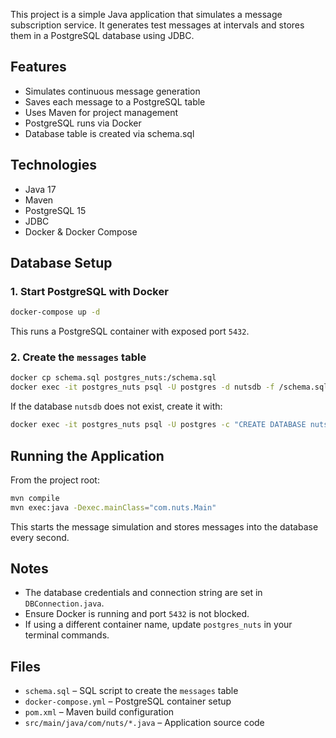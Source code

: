 This project is a simple Java application that simulates a message subscription service. It generates test messages at intervals and stores them in a PostgreSQL database using JDBC.

## Features

- Simulates continuous message generation
- Saves each message to a PostgreSQL table
- Uses Maven for project management
- PostgreSQL runs via Docker
- Database table is created via schema.sql

## Technologies

- Java 17
- Maven
- PostgreSQL 15
- JDBC
- Docker & Docker Compose

## Database Setup

### 1. Start PostgreSQL with Docker

```bash
docker-compose up -d
```

This runs a PostgreSQL container with exposed port `5432`.

### 2. Create the `messages` table

```bash
docker cp schema.sql postgres_nuts:/schema.sql
docker exec -it postgres_nuts psql -U postgres -d nutsdb -f /schema.sql
```

If the database `nutsdb` does not exist, create it with:

```bash
docker exec -it postgres_nuts psql -U postgres -c "CREATE DATABASE nutsdb;"
```

##  Running the Application

From the project root:

```bash
mvn compile
mvn exec:java -Dexec.mainClass="com.nuts.Main"
```

This starts the message simulation and stores messages into the database every second.

## Notes

- The database credentials and connection string are set in `DBConnection.java`.
- Ensure Docker is running and port `5432` is not blocked.
- If using a different container name, update `postgres_nuts` in your terminal commands.

## Files

- `schema.sql` – SQL script to create the `messages` table
- `docker-compose.yml` – PostgreSQL container setup
- `pom.xml` – Maven build configuration
- `src/main/java/com/nuts/*.java` – Application source code
